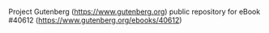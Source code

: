 Project Gutenberg (https://www.gutenberg.org) public repository for eBook #40612 (https://www.gutenberg.org/ebooks/40612)
